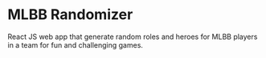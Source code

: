 # MLBB Randomizer

React JS web app that generate random roles and heroes for MLBB players in a team for fun and challenging games.
